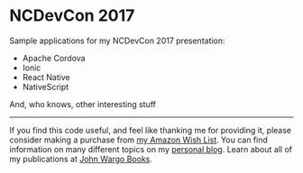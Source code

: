# NCDevCon 2017

Sample applications for my NCDevCon 2017 presentation:

+ Apache Cordova
+ Ionic
+ React Native
+ NativeScript

And, who knows, other interesting stuff
***

If you find this code useful, and feel like thanking me for providing it, please consider making a purchase from [my Amazon Wish List](https://amzn.com/w/1WI6AAUKPT5P9). You can find information on many different topics on my [personal blog](http://www.johnwargo.com). Learn about all of my publications at [John Wargo Books](http://www.johnwargobooks.com).